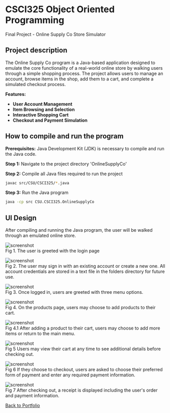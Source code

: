 # CSCI325 Object Oriented Programming
Final Project - Online Supply Co Store Simulator

## Project description

The Online Supply Co program is a Java-based application designed to emulate the core functionality of a real-world online store by walking users through a simple shopping process.  The project allows users to manage an account, browse items in the shop, add them to a cart, and complete a simulated checkout process.  

**Features:**
-    **User Account Management**
-    **Item Browsing and Selection**
-    **Interactive Shopping Cart**
-    **Checkout and Payment Simulation**

## How to compile and run the program

**Prerequisites:** Java Development Kit (JDK) is necessary to compile and run the Java code.

**Step 1:** Navigate to the project directory 'OnlineSupplyCo' 

**Step 2:** Compile all Java files required to run the project
```bash
javac src/CSU/CSCI325/*.java
```

**Step 3:** Run the Java program
```bash
java -cp src CSU.CSCI325.OnlineSupplyCo
```


## UI Design

After compiling and running the Java program, the user will be walked through an emulated online store.

![screenshot](Images/WelcomePage.png)  
Fig 1. The user is greeted with the login page

![screenshot](Images/Credentials.png)  
Fig 2. The user may sign in with an existing account or create a new one.  All account credentials are stored in a text file in the folders directory for future use.

![screenshot](Images/MainMenu.png)  
Fig 3. Once logged in, users are greeted with three menu options.

![screenshot](Images/Products.png)  
Fig 4. On the products page, users may choose to add products to their cart.

![screenshot](Images/products2.png)  
Fig 4.1 After adding a product to their cart, users may choose to add more items or return to the main menu.

![screenshot](Images/Cart.png)  
Fig 5 Users may view their cart at any time to see additional details before checking out.

![screenshot](Images/Checkout1.png)  
Fig 6 If they choose to checkout, users are asked to choose their preferred form of payment and enter any required payment information.

![screenshot](Images/Receipt.png)  
Fig 7 After checking out, a receipt is displayed including the user's order and payment information.





[Back to Portfolio](./)
